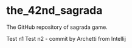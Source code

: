 # the_42nd_sagrada
The GitHub repository of sagrada game.

Test n1
Test n2 - commit by Archetti from Intellij